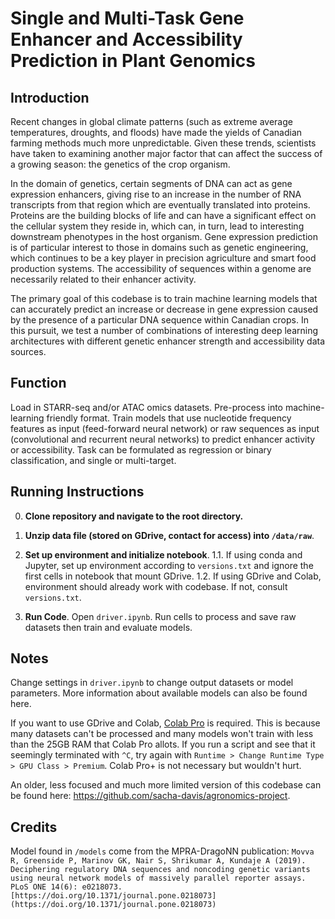 # Single and Multi-Task Gene Enhancer and Accessibility Prediction in Plant Genomics

## Introduction
Recent changes in global climate patterns (such as extreme average temperatures, droughts, and floods) have made the yields of Canadian farming methods much more unpredictable. Given these trends, scientists have taken to examining another major factor that can affect the success of a growing season: the genetics of the crop organism.

In the domain of genetics, certain segments of DNA can act as gene expression enhancers, giving rise to an increase in the number of RNA transcripts from that region which are eventually translated into proteins. Proteins are the building blocks of life and can have a significant effect on the cellular system they reside in, which can, in turn, lead to interesting downstream phenotypes in the host organism. Gene expression prediction is of particular interest to those in domains such as genetic engineering, which continues to be a key player in precision agriculture and smart food production systems. The accessibility of sequences within a genome are necessarily related to their enhancer activity.

The primary goal of this codebase is to train machine learning models that can accurately predict an increase or decrease in gene expression caused by the presence of a particular DNA sequence within Canadian crops. In this pursuit, we test a number of combinations of interesting deep learning architectures with different genetic enhancer strength and accessibility data sources.

## Function
Load in STARR-seq and/or ATAC omics datasets. Pre-process into machine-learning friendly format. Train models that use nucleotide frequency features as input (feed-forward neural network) or raw sequences as input (convolutional and recurrent neural networks) to predict enhancer activity or accessibility. Task can be formulated as regression or binary classification, and single or multi-target.

## Running Instructions
0. **Clone repository and navigate to the root directory.** 
1. **Unzip data file (stored on GDrive, contact for access) into `/data/raw`**. 

2. **Set up environment and initialize notebook**.
	1.1. If using conda and Jupyter, set up environment according to `versions.txt` and ignore the first cells in notebook that mount GDrive.
	1.2. If using GDrive and Colab, environment should already work with codebase. If not, consult `versions.txt`.

3.  **Run Code**.  Open `driver.ipynb`. Run cells to process and save raw datasets then train and evaluate models. 


## Notes
Change settings in `driver.ipynb` to change output datasets or model parameters. More information about available models can also be found here.

If you want to use GDrive and Colab, [Colab Pro](https://colab.research.google.com/signup) is required. This is because many datasets can't be processed and many models won't train with less than the 25GB RAM that Colab Pro allots. If you run a script and see that it seemingly terminated with `^C`, try again with `Runtime > Change Runtime Type > GPU Class > Premium`. Colab Pro+ is not necessary but wouldn't hurt.

An older, less focused and much more limited version of this codebase can be found here: https://github.com/sacha-davis/agronomics-project. 


## Credits
Model found in `/models` come from the MPRA-DragoNN publication:
`Movva R, Greenside P, Marinov GK, Nair S, Shrikumar A, Kundaje A (2019). Deciphering regulatory DNA sequences and noncoding genetic variants using neural network models of massively parallel reporter assays. PLoS ONE 14(6): e0218073.  [https://doi.org/10.1371/journal.pone.0218073](https://doi.org/10.1371/journal.pone.0218073)`